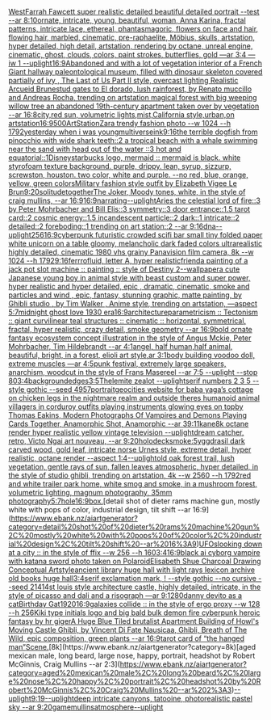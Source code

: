 [West](https://www.ebank.nz/aiartgenerator?category=West)[Farrah Fawcett super realistic detailed beautiful detailed portrait --test --ar 8:10](https://www.ebank.nz/aiartgenerator?category=Farrah%20Fawcett%20super%20realistic%20detailed%20beautiful%20detailed%20portrait%20--test%20--ar%208%3A10)[ornate, intricate, young, beautiful, woman, Anna Karina, fractal patterns, intricate lace, ethereal, phantasmagoric, flowers on face and hair, flowing hair, marbled, cinematic, pre-raphaelite, Möbius, skulls, artstation, hyper detailed, high detail, artstation, rendering by octane, unreal engine, cinematic, ghost, clouds, colors, paint strokes, butterflies, gold —ar 3:4 —iw 1 --uplight](https://www.ebank.nz/aiartgenerator?category=ornate%2C%20intricate%2C%20young%2C%20beautiful%2C%20woman%2C%20Anna%20Karina%2C%20fractal%20patterns%2C%20intricate%20lace%2C%20ethereal%2C%20phantasmagoric%2C%20flowers%20on%20face%20and%20hair%2C%20flowing%20hair%2C%20marbled%2C%20cinematic%2C%20pre-raphaelite%2C%20M%C3%B6bius%2C%20skulls%2C%20artstation%2C%20hyper%20detailed%2C%20high%20detail%2C%20artstation%2C%20rendering%20by%20octane%2C%20unreal%20engine%2C%20cinematic%2C%20ghost%2C%20clouds%2C%20colors%2C%20paint%20strokes%2C%20butterflies%2C%20gold%20%E2%80%94ar%203%3A4%20%E2%80%94iw%201%20--uplight)[16:9](https://www.ebank.nz/aiartgenerator?category=16%3A9)[Abandoned and with a lot of vegetation interior of a French Giant hallway paleontological museum, filled with dinosaur skeleton covered partially of ivy , The Last of Us Part II style, overcast lighting Realistic Arcueid Brunestud gates to El dorado, lush rainforest, by Renato muccillo and Andreas Rocha, trending on artstation magical forest with big weeping willow tree an abandoned 19th-century apartment taken over by vegetation --ar 16:8](https://www.ebank.nz/aiartgenerator?category=Abandoned%20and%20with%20a%20lot%20of%20vegetation%20interior%20of%20a%20French%20Giant%20hallway%20paleontological%20museum%2C%20filled%20with%20dinosaur%20skeleton%20covered%20partially%20of%20ivy%20%2C%20The%20Last%20of%20Us%20Part%20II%20style%2C%20overcast%20lighting%20Realistic%20Arcueid%20Brunestud%20gates%20to%20El%20dorado%2C%20lush%20rainforest%2C%20by%20Renato%20muccillo%20and%20Andreas%20Rocha%2C%20trending%20on%20artstation%20magical%20forest%20with%20big%20weeping%20willow%20tree%20an%20abandoned%2019th-century%20apartment%20taken%20over%20by%20vegetation%20--ar%2016%3A8)[city,red sun, volumetric lights,mist,California style,urban,on artstation](https://www.ebank.nz/aiartgenerator?category=city%2Cred%20sun%2C%20volumetric%20lights%2Cmist%2CCalifornia%20style%2Curban%2Con%20artstation)[16:9](https://www.ebank.nz/aiartgenerator?category=16%3A9)[500](https://www.ebank.nz/aiartgenerator?category=500)[ArtStation](https://www.ebank.nz/aiartgenerator?category=ArtStation)[Zara trendy fashion photo --w 1024 --h 1792](https://www.ebank.nz/aiartgenerator?category=Zara%20trendy%20fashion%20photo%20--w%201024%20--h%201792)[yesterday when i was young](https://www.ebank.nz/aiartgenerator?category=yesterday%20when%20i%20was%20young)[multiverse](https://www.ebank.nz/aiartgenerator?category=multiverse)[ink](https://www.ebank.nz/aiartgenerator?category=ink)[9:16](https://www.ebank.nz/aiartgenerator?category=9%3A16)[the terrible dogfish from pinocchio with wide shark teeth::2 a tropical beach with a whale swimming near the sand with head out of the water ::3 hot and equatorial::1](https://www.ebank.nz/aiartgenerator?category=the%20terrible%20dogfish%20from%20pinocchio%20with%20wide%20shark%20teeth%3A%3A2%20a%20tropical%20beach%20with%20a%20whale%20swimming%20near%20the%20sand%20with%20head%20out%20of%20the%20water%20%3A%3A3%20hot%20and%20equatorial%3A%3A1)[Disney](https://www.ebank.nz/aiartgenerator?category=Disney)[starbucks logo, mermaid :: mermaid is black. white styrofoam texture background. purple, drippy. lean, syrup, sizzurp, screwston, houston. two color, white and purple. --no red, blue, orange, yellow, green colors](https://www.ebank.nz/aiartgenerator?category=starbucks%20logo%2C%20mermaid%20%3A%3A%20mermaid%20is%20black.%20white%20styrofoam%20texture%20background.%20purple%2C%20drippy.%20lean%2C%20syrup%2C%20sizzurp%2C%20screwston%2C%20houston.%20two%20color%2C%20white%20and%20purple.%20--no%20red%2C%20blue%2C%20orange%2C%20yellow%2C%20green%20colors)[Military fashion style outfit by Elizabeth Vigee Le Brun](https://www.ebank.nz/aiartgenerator?category=Military%20fashion%20style%20outfit%20by%20Elizabeth%20Vigee%20Le%20Brun)[9:20](https://www.ebank.nz/aiartgenerator?category=9%3A20)[solitude](https://www.ebank.nz/aiartgenerator?category=solitude)[together](https://www.ebank.nz/aiartgenerator?category=together)[The Joker, Moody tones, white, in the style of craig mullins, --ar 16:9](https://www.ebank.nz/aiartgenerator?category=The%20Joker%2C%20Moody%20tones%2C%20white%2C%20in%20the%20style%20of%20craig%20mullins%2C%20--ar%2016%3A9)[16:9](https://www.ebank.nz/aiartgenerator?category=16%3A9)[narrating](https://www.ebank.nz/aiartgenerator?category=narrating)[--uplight](https://www.ebank.nz/aiartgenerator?category=--uplight)[Aries the celestial lord of fire::3 by Peter Mohrbacher and Bill Elis::3 symmetry::3 door entrance::1.5 tarot card::2 cosmic energy::1.5 incandescent particle::2 dark::1 intricate::2 detailed::2 foreboding::1 trending on art station::2 --ar 9:16](https://www.ebank.nz/aiartgenerator?category=Aries%20the%20celestial%20lord%20of%20fire%3A%3A3%20by%20Peter%20Mohrbacher%20and%20Bill%20Elis%3A%3A3%20symmetry%3A%3A3%20door%20entrance%3A%3A1.5%20tarot%20card%3A%3A2%20cosmic%20energy%3A%3A1.5%20incandescent%20particle%3A%3A2%20dark%3A%3A1%20intricate%3A%3A2%20detailed%3A%3A2%20foreboding%3A%3A1%20trending%20on%20art%20station%3A%3A2%20--ar%209%3A16)[dna](https://www.ebank.nz/aiartgenerator?category=dna)[--uplight](https://www.ebank.nz/aiartgenerator?category=--uplight)[256](https://www.ebank.nz/aiartgenerator?category=256)[16:9](https://www.ebank.nz/aiartgenerator?category=16%3A9)[cyberpunk futuristic crowded scifi bar small tiny folded paper white unicorn on a table gloomy, melancholic  dark faded colors ultrarealistic highly detailed, cinematic 1980 vhs grainy Panavision film camera, 8k --w 1024 --h 1792](https://www.ebank.nz/aiartgenerator?category=cyberpunk%20futuristic%20crowded%20scifi%20bar%20small%20tiny%20folded%20paper%20white%20unicorn%20on%20a%20table%20gloomy%2C%20melancholic%20%20dark%20faded%20colors%20ultrarealistic%20highly%20detailed%2C%20cinematic%201980%20vhs%20grainy%20Panavision%20film%20camera%2C%208k%20--w%201024%20--h%201792)[9:16](https://www.ebank.nz/aiartgenerator?category=9%3A16)[ferrrofluid, letter A, hyper realistic](https://www.ebank.nz/aiartgenerator?category=ferrrofluid%2C%20letter%20A%2C%20hyper%20realistic)[friend](https://www.ebank.nz/aiartgenerator?category=friend)[a painting of a jack pot slot machine :: painting :: style of Destiny 2](https://www.ebank.nz/aiartgenerator?category=a%20painting%20of%20a%20jack%20pot%20slot%20machine%20%3A%3A%20painting%20%3A%3A%20style%20of%20Destiny%202)[--wallpaper](https://www.ebank.nz/aiartgenerator?category=--wallpaper)[a cute Japanese young boy in animal style with beast custom and super power, hyper realistic and hyper detailed, epic , dramatic, cinematic, smoke and particles and wind , epic, fantasy, stunning graphic, matte painting, by Ghibli studio , by Tim Walker , Anime style, trending on artstation, —aspect 5:7](https://www.ebank.nz/aiartgenerator?category=a%20cute%20Japanese%20young%20boy%20in%20animal%20style%20with%20beast%20custom%20and%20super%20power%2C%20hyper%20realistic%20and%20hyper%20detailed%2C%20epic%20%2C%20dramatic%2C%20cinematic%2C%20smoke%20and%20particles%20and%20wind%20%2C%20epic%2C%20fantasy%2C%20stunning%20graphic%2C%20matte%20painting%2C%20by%20Ghibli%20studio%20%2C%20by%20Tim%20Walker%20%2C%20Anime%20style%2C%20trending%20on%20artstation%2C%20%E2%80%94aspect%205%3A7)[midnight ghost love 1930 era](https://www.ebank.nz/aiartgenerator?category=midnight%20ghost%20love%201930%20era)[16:9](https://www.ebank.nz/aiartgenerator?category=16%3A9)[architecture](https://www.ebank.nz/aiartgenerator?category=architecture)[parametricism :: Tectonism :: giant curvilinear teal structures :: cinematic :: horizontal, symmetrical, fractal, hyper realistic, crazy detail, smoke geometry --ar 16:9](https://www.ebank.nz/aiartgenerator?category=parametricism%20%3A%3A%20Tectonism%20%3A%3A%20giant%20curvilinear%20teal%20structures%20%3A%3A%20cinematic%20%3A%3A%20horizontal%2C%20symmetrical%2C%20fractal%2C%20hyper%20realistic%2C%20crazy%20detail%2C%20smoke%20geometry%20--ar%2016%3A9)[bold ornate fantasy ecosystem concept illustration in the style of Angus Mckie, Peter Mohrbacher, Tim Hildebrandt --ar 4:1](https://www.ebank.nz/aiartgenerator?category=bold%20ornate%20fantasy%20ecosystem%20concept%20illustration%20in%20the%20style%20of%20Angus%20Mckie%2C%20Peter%20Mohrbacher%2C%20Tim%20Hildebrandt%20--ar%204%3A1)[angel, half human,half animal, beautiful, bright, in a forest, elioli art style,ar 3:1](https://www.ebank.nz/aiartgenerator?category=angel%2C%20half%20human%2Chalf%20animal%2C%20beautiful%2C%20bright%2C%20in%20a%20forest%2C%20elioli%20art%20style%2Car%203%3A1)[body building voodoo doll, extreme muscles —ar 4:5](https://www.ebank.nz/aiartgenerator?category=body%20building%20voodoo%20doll%2C%20extreme%20muscles%20%E2%80%94ar%204%3A5)[punk festival, extremely large speakers, anarchism, woodcut in the style of Frans Masereel --ar 7:5 --uplight --stop 80](https://www.ebank.nz/aiartgenerator?category=punk%20festival%2C%20extremely%20large%20speakers%2C%20anarchism%2C%20woodcut%20in%20the%20style%20of%20Frans%20Masereel%20--ar%207%3A5%20--uplight%20--stop%2080)[3:4](https://www.ebank.nz/aiartgenerator?category=3%3A4)[background](https://www.ebank.nz/aiartgenerator?category=background)[edges](https://www.ebank.nz/aiartgenerator?category=edges)[3:5](https://www.ebank.nz/aiartgenerator?category=3%3A5)[Thelemite zealot --uplight](https://www.ebank.nz/aiartgenerator?category=Thelemite%20zealot%20--uplight)[serif numbers 2 3 5 --style gothic  --seed 4957](https://www.ebank.nz/aiartgenerator?category=serif%20numbers%202%203%205%20--style%20gothic%20%20--seed%204957)[portrait](https://www.ebank.nz/aiartgenerator?category=portrait)[geocities website for baba yaga’s cottage on chicken legs in the nightmare realm and outside theres humanoid animal villagers in corduroy outfits playing instruments glowing eyes on top](https://www.ebank.nz/aiartgenerator?category=geocities%20website%20for%20baba%20yaga%E2%80%99s%20cottage%20on%20chicken%20legs%20in%20the%20nightmare%20realm%20and%20outside%20theres%20humanoid%20animal%20villagers%20in%20corduroy%20outfits%20playing%20instruments%20glowing%20eyes%20on%20top)[by Thomas Eakins, Modern Photographs Of Vampires and Demons Playing Cards Together, Anamorphic Shot, Anamorphic --ar 39:1](https://www.ebank.nz/aiartgenerator?category=by%20Thomas%20Eakins%2C%20Modern%20Photographs%20Of%20Vampires%20and%20Demons%20Playing%20Cards%20Together%2C%20Anamorphic%20Shot%2C%20Anamorphic%20--ar%2039%3A1)[1](https://www.ebank.nz/aiartgenerator?category=1)[kane](https://www.ebank.nz/aiartgenerator?category=kane)[8k octane render hyper realistic yellow vintage television --uplight](https://www.ebank.nz/aiartgenerator?category=8k%20octane%20render%20hyper%20realistic%20yellow%20vintage%20television%20--uplight)[dream catcher, retro, Victo Ngai art nouveau, --ar 9:20](https://www.ebank.nz/aiartgenerator?category=dream%20catcher%2C%20retro%2C%20Victo%20Ngai%20art%20nouveau%2C%20--ar%209%3A20)[holodeck](https://www.ebank.nz/aiartgenerator?category=holodeck)[smoke:5](https://www.ebank.nz/aiartgenerator?category=smoke%3A5)[yggdrasil dark carved wood, gold leaf, intricate norse Urnes style, extreme detail, hyper realistic, octane render --aspect 1:4](https://www.ebank.nz/aiartgenerator?category=yggdrasil%20dark%20carved%20wood%2C%20gold%20leaf%2C%20intricate%20norse%20Urnes%20style%2C%20extreme%20detail%2C%20hyper%20realistic%2C%20octane%20render%20--aspect%201%3A4)[--uplight](https://www.ebank.nz/aiartgenerator?category=--uplight)[old oak forest trail, lush vegetation, gentle rays of sun, fallen leaves atmospheric, hyper detailed, in the style of studio ghibli, trending on artstation, 4k --w 2560 --h 1792](https://www.ebank.nz/aiartgenerator?category=old%20oak%20forest%20trail%2C%20lush%20vegetation%2C%20gentle%20rays%20of%20sun%2C%20fallen%20leaves%20atmospheric%2C%20hyper%20detailed%2C%20in%20the%20style%20of%20studio%20ghibli%2C%20trending%20on%20artstation%2C%204k%20--w%202560%20--h%201792)[red and white trailer park home, white smog and smoke, in a mushroom forest, volumetric lighting, magnum photography, 35mm photography](https://www.ebank.nz/aiartgenerator?category=red%20and%20white%20trailer%20park%20home%2C%20white%20smog%20and%20smoke%2C%20in%20a%20mushroom%20forest%2C%20volumetric%20lighting%2C%20magnum%20photography%2C%2035mm%20photography)[5:7](https://www.ebank.nz/aiartgenerator?category=5%3A7)[hole](https://www.ebank.nz/aiartgenerator?category=hole)[16:9](https://www.ebank.nz/aiartgenerator?category=16%3A9)[box.](https://www.ebank.nz/aiartgenerator?category=box.)[detail shot of dieter rams machine gun, mostly white with pops of color, industrial design, tilt shift --ar 16:9](https://www.ebank.nz/aiartgenerator?category=detail%20shot%20of%20dieter%20rams%20machine%20gun%2C%20mostly%20white%20with%20pops%20of%20color%2C%20industrial%20design%2C%20tilt%20shift%20--ar%2016%3A9)[UFOs](https://www.ebank.nz/aiartgenerator?category=UFOs)[looking down at a city :: in the style of ffix --w 256 --h 160](https://www.ebank.nz/aiartgenerator?category=looking%20down%20at%20a%20city%20%3A%3A%20in%20the%20style%20of%20ffix%20--w%20256%20--h%20160)[3:4](https://www.ebank.nz/aiartgenerator?category=3%3A4)[16:9](https://www.ebank.nz/aiartgenerator?category=16%3A9)[black ai cyborg vampire with katana sword photo taken on Polaroid](https://www.ebank.nz/aiartgenerator?category=black%20ai%20cyborg%20vampire%20with%20katana%20sword%20photo%20taken%20on%20Polaroid)[Elisabeth Shue Charcoal Drawing Conceptual Art](https://www.ebank.nz/aiartgenerator?category=Elisabeth%20Shue%20Charcoal%20Drawing%20Conceptual%20Art)[style](https://www.ebank.nz/aiartgenerator?category=style)[ancient library huge hall with light rays lexicon archive old books huge hall](https://www.ebank.nz/aiartgenerator?category=ancient%20library%20huge%20hall%20with%20light%20rays%20lexicon%20archive%20old%20books%20huge%20hall)[3:4](https://www.ebank.nz/aiartgenerator?category=3%3A4)[serif exclamation mark, ! --style gothic --no cursive --seed 21414](https://www.ebank.nz/aiartgenerator?category=serif%20exclamation%20mark%2C%20%21%20--style%20gothic%20--no%20cursive%20--seed%2021414)[st louis style architecture castle, highly detailed, intricate, in the style of picasso and dali and a risograph —ar 9:12](https://www.ebank.nz/aiartgenerator?category=st%20louis%20style%20architecture%20castle%2C%20highly%20detailed%2C%20intricate%2C%20in%20the%20style%20of%20picasso%20and%20dali%20and%20a%20risograph%20%E2%80%94ar%209%3A12)[80](https://www.ebank.nz/aiartgenerator?category=80)[danny devito as a cat](https://www.ebank.nz/aiartgenerator?category=danny%20devito%20as%20a%20cat)[Birthday Gat](https://www.ebank.nz/aiartgenerator?category=Birthday%20Gat)[1920](https://www.ebank.nz/aiartgenerator?category=1920)[16:9](https://www.ebank.nz/aiartgenerator?category=16%3A9)[galaxies collide :: in the style of ergo proxy --w 128 --h 256](https://www.ebank.nz/aiartgenerator?category=galaxies%20collide%20%3A%3A%20in%20the%20style%20of%20ergo%20proxy%20--w%20128%20--h%20256)[Kiki type initials logo and big bald bulk demon fire cyberpunk heroic fantasy by hr giger](https://www.ebank.nz/aiartgenerator?category=Kiki%20type%20initials%20logo%20and%20big%20bald%20bulk%20demon%20fire%20cyberpunk%20heroic%20fantasy%20by%20hr%20giger)[A Huge Blue Tiled brutalist Apartment Building of Howl's Moving Castle Ghibli, by Vincent Di Fate Nausicaa, Ghibli, Breath of The Wild, epic composition, green plants --ar 16:9](https://www.ebank.nz/aiartgenerator?category=A%20Huge%20Blue%20Tiled%20brutalist%20Apartment%20Building%20of%20Howl%27s%20Moving%20Castle%20Ghibli%2C%20by%20Vincent%20Di%20Fate%20Nausicaa%2C%20Ghibli%2C%20Breath%20of%20The%20Wild%2C%20epic%20composition%2C%20green%20plants%20--ar%2016%3A9)[tarot card of “the hanged man”](https://www.ebank.nz/aiartgenerator?category=tarot%20card%20of%20%E2%80%9Cthe%20hanged%20man%E2%80%9D)[Scene.](https://www.ebank.nz/aiartgenerator?category=Scene.)[8k](https://www.ebank.nz/aiartgenerator?category=8k)[aged mexican male, long beard, large nose, happy, portrait, headshot by Robert McGinnis, Craig Mullins --ar 2:3](https://www.ebank.nz/aiartgenerator?category=aged%20mexican%20male%2C%20long%20beard%2C%20large%20nose%2C%20happy%2C%20portrait%2C%20headshot%20by%20Robert%20McGinnis%2C%20Craig%20Mullins%20--ar%202%3A3)[--uplight](https://www.ebank.nz/aiartgenerator?category=--uplight)[9:19](https://www.ebank.nz/aiartgenerator?category=9%3A19)[--uplight](https://www.ebank.nz/aiartgenerator?category=--uplight)[deep intricate canyons, tatooine, photorealistic pastel sky --ar 9:20](https://www.ebank.nz/aiartgenerator?category=deep%20intricate%20canyons%2C%20tatooine%2C%20photorealistic%20pastel%20sky%20--ar%209%3A20)[game](https://www.ebank.nz/aiartgenerator?category=game)[mullins](https://www.ebank.nz/aiartgenerator?category=mullins)[atmosphere](https://www.ebank.nz/aiartgenerator?category=atmosphere)[--uplight](https://www.ebank.nz/aiartgenerator?category=--uplight)